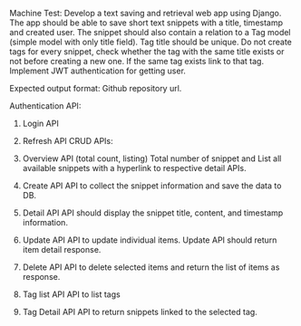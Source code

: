 Machine Test:
Develop a text saving and retrieval web app using Django. The app should be able to save short text snippets with a title, timestamp and created user. The snippet should also contain a relation to a Tag model (simple model with only title field). Tag title should be unique. Do not create tags for every snippet, check whether the tag with the same title exists or not before creating a new one. If the same tag exists link to that tag. Implement JWT authentication for getting user.

Expected output format: Github repository url.

Authentication API:
1.	Login API
2.	Refresh API
CRUD APIs:
1.	Overview API (total count, listing)
Total number of snippet and  List all available snippets with a hyperlink to respective detail APIs.
2.	Create API
API to collect the snippet information and save the data to DB.
3.	Detail API
API should display the snippet title, content, and timestamp information.
4.	Update API
API to update individual items. Update API should return item detail response.

5.	Delete API
API  to delete selected items and return the list of items as response.
6.	Tag list API
API to list tags
7.	Tag Detail API
API to return snippets linked to the selected tag.

